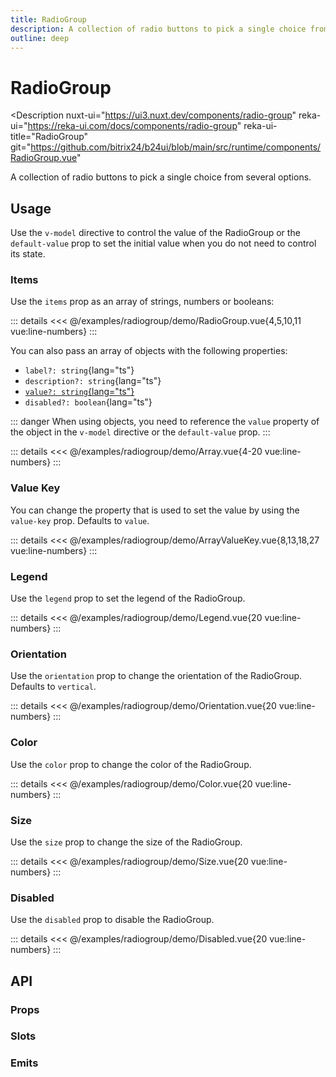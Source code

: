 ```yaml
---
title: RadioGroup
description: A collection of radio buttons to pick a single choice from several options.
outline: deep
---
```

<script setup>
import RadioGroupExample from '/examples/radiogroup/RadioGroup.vue';
import ArrayExample from '/examples/radiogroup/Array.vue';
import ArrayValueKeyExample from '/examples/radiogroup/ArrayValueKey.vue';
import LegendExample from '/examples/radiogroup/Legend.vue';
import OrientationExample from '/examples/radiogroup/Orientation.vue';
import ColorExample from '/examples/radiogroup/Color.vue';
import SizeExample from '/examples/radiogroup/Size.vue';
import DisabledExample from '/examples/radiogroup/Disabled.vue';
</script>
# RadioGroup

<Description
  nuxt-ui="https://ui3.nuxt.dev/components/radio-group"
  reka-ui="https://reka-ui.com/docs/components/radio-group"
  reka-ui-title="RadioGroup"
  git="https://github.com/bitrix24/b24ui/blob/main/src/runtime/components/RadioGroup.vue"
>
  A collection of radio buttons to pick a single choice from several options.
</Description>

## Usage

Use the `v-model` directive to control the value of the RadioGroup or the `default-value` prop to set the initial value when you do not need to control its state.

### Items

Use the `items` prop as an array of strings, numbers or booleans:

<div class="lg:min-h-[160px]">
  <ClientOnly>
    <RadioGroupExample />
  </ClientOnly>
</div>

::: details
<<< @/examples/radiogroup/demo/RadioGroup.vue{4,5,10,11 vue:line-numbers}
:::

You can also pass an array of objects with the following properties:

- `label?: string`{lang="ts"}
- `description?: string`{lang="ts"}
- [`value?: string`{lang="ts"}](#value-key)
- `disabled?: boolean`{lang="ts"}

::: danger
When using objects, you need to reference the `value` property of the object in the `v-model` directive or the `default-value` prop.
:::

<div class="lg:min-h-[160px]">
  <ClientOnly>
    <ArrayExample />
  </ClientOnly>
</div>

::: details
<<< @/examples/radiogroup/demo/Array.vue{4-20 vue:line-numbers}
:::

### Value Key

You can change the property that is used to set the value by using the `value-key` prop. Defaults to `value`.

<div class="lg:min-h-[160px]">
  <ClientOnly>
    <ArrayValueKeyExample />
  </ClientOnly>
</div>

::: details
<<< @/examples/radiogroup/demo/ArrayValueKey.vue{8,13,18,27 vue:line-numbers}
:::

### Legend

Use the `legend` prop to set the legend of the RadioGroup.

<div class="lg:min-h-[275px]">
  <ClientOnly>
    <LegendExample />
  </ClientOnly>
</div>

::: details
<<< @/examples/radiogroup/demo/Legend.vue{20 vue:line-numbers}
:::

### Orientation

Use the `orientation` prop to change the orientation of the RadioGroup. Defaults to `vertical`.

<div class="lg:min-h-[275px]">
  <ClientOnly>
    <OrientationExample />
  </ClientOnly>
</div>

::: details
<<< @/examples/radiogroup/demo/Orientation.vue{20 vue:line-numbers}
:::

### Color

Use the `color` prop to change the color of the RadioGroup.

<div class="lg:min-h-[275px]">
  <ClientOnly>
    <ColorExample />
  </ClientOnly>
</div>

::: details
<<< @/examples/radiogroup/demo/Color.vue{20 vue:line-numbers}
:::

### Size

Use the `size` prop to change the size of the RadioGroup.

<div class="lg:min-h-[275px]">
  <ClientOnly>
    <SizeExample />
  </ClientOnly>
</div>

::: details
<<< @/examples/radiogroup/demo/Size.vue{20 vue:line-numbers}
:::

### Disabled

Use the `disabled` prop to disable the RadioGroup.

<div class="lg:min-h-[275px]">
  <ClientOnly>
    <DisabledExample />
  </ClientOnly>
</div>

::: details
<<< @/examples/radiogroup/demo/Disabled.vue{20 vue:line-numbers}
:::

## API

### Props

<ComponentProps component="RadioGroup" />

### Slots

<ComponentSlots component="RadioGroup" />

### Emits

<ComponentEmits component="RadioGroup" />
